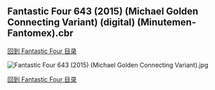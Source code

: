 ## Fantastic Four 643 (2015) (Michael Golden Connecting Variant) (digital) (Minutemen-Fantomex).cbr


[回到 Fantastic Four 目录](https://github.com/alicewish/markdown/blob/master/series/Fantastic-Four.md)


![Fantastic Four 643 (2015) (Michael Golden Connecting Variant).jpg](https://wx1.sinaimg.cn/large/6a9fdecaly1fr0trjarebj21kw2ed4qs.jpg)

[回到 Fantastic Four 目录](https://github.com/alicewish/markdown/blob/master/series/Fantastic-Four.md)

